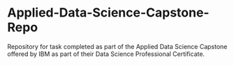 # Applied-Data-Science-Capstone-Repo
Repository for task completed as part of the Applied Data Science Capstone offered by IBM as part of their Data Science Professional Certificate.
